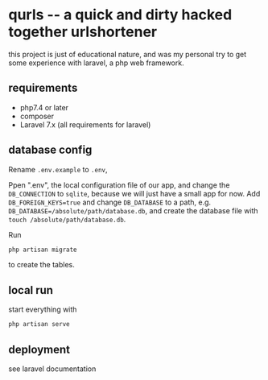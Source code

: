 # qurls -- a quick and dirty hacked together urlshortener

this project is just of educational nature, and was my personal try to get some experience with laravel, a php web framework.

## requirements

* php7.4 or later
* composer
* Laravel 7.x  (all requirements for laravel)

## database config

Rename `.env.example` to `.env`,

Ppen ".env", the local configuration file of our app, and change the `DB_CONNECTION` to `sqlite`, because we will just have a small app for now.
Add `DB_FOREIGN_KEYS=true` and change `DB_DATABASE` to a path, e.g. `DB_DATABASE=/absolute/path/database.db`, and create the database file with `touch /absolute/path/database.db`.

Run 
```bash
php artisan migrate 
```

to create the tables.

## local run

start everything with
```bash
php artisan serve
```

## deployment
see laravel documentation
